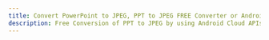 ---title: Convert PowerPoint to JPEG, PPT to JPEG FREE Converter or Android SDKdescription: Free Conversion of PPT to JPEG by using Android Cloud APIs & SDKs. Also Create, Edit & Render Microsoft Word & OpenOffice documents in the Cloud.---